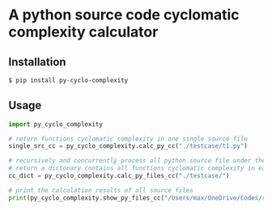 # A python source code cyclomatic complexity calculator

## Installation

```bash
$ pip install py-cyclo-complexity
```

## Usage
```python
import py_cyclo_complexity

# return functions cyclomatic complexity in one single source file
single_src_cc = py_cyclo_complexity.calc_py_cc("./testcase/t1.py")

# recursively and concurrently process all python source file under the given directory
# return a dictonary contains all functions cyclomatic complexity in each file
cc_dict = py_cyclo_complexity.calc_py_files_cc("./testcase/")

# print the calculation results of all source files
print(py_cyclo_complexity.show_py_files_cc("/Users/max/OneDrive/Codes/rust/cyclo_complexity/testcase/"))

```
